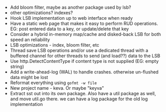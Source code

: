 - Add bloom filter, maybe as another package used by lsb?
- other optimizations? indexes?
- Hook LSB implementation up to web interface when ready
- Have a static web page that makes it easy to perform RUD operations. EG: post entered data to a key, or update/delete that key
- Consider a hybrid in-memory map/cache and disked-back LSB for both speed an reliability
- LSB optimizations - index, bloom filter, etc
- Thread save LSB operations and/or use a dedicated thread with a buffered channel for other threads to send (and load??) data to the LSB
- Use http.DetectContentType if content type is not supplied (EG: empty string)
- Add a write-ahead-log (WAL) to handle crashes. otherwise un-flushed data might be lost
- Reformat everything using `gofmt -w file`
- New project name - keva. Or maybe "keyva"
- Extract sst out into its own package. Also have a util package as well, and move util.go there. we can have a log package for the old log implementation
